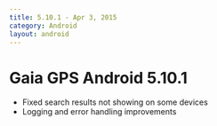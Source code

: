 ```yaml
---
title: 5.10.1 - Apr 3, 2015
category: Android
layout: android
---
```


# Gaia GPS Android 5.10.1

* Fixed search results not showing on some devices
* Logging and error handling improvements
